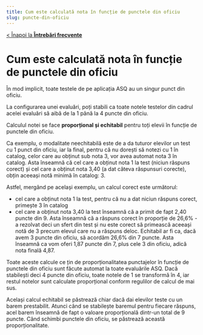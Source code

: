 ```yaml
---
title: Cum este calculată nota în funcție de punctele din oficiu
slug: puncte-din-oficiu
---
```

[< Înapoi la **Întrebări frecvente**](/intrebari-frecvente/)

# Cum este calculată nota în funcție de punctele din oficiu

În mod implicit, toate testele de pe aplicația ASQ au un singur punct din oficiu.

La configurarea unei evaluări, poți stabili ca toate notele testelor din cadrul acelei evaluări să aibă de la 1 până la 4 puncte din oficiu.

Calculul notei se face **proporțional și echitabil** pentru toți elevii în funcție de punctele din oficiu.

Ca exemplu, o modalitate neechitabilă este de a da tuturor elevilor un test cu 1 punct din oficiu, iar la final, pentru că nu dorești să notezi cu 1 în catalog, celor care au obținut
sub nota 3, vor avea automat nota 3 în catalog. Asta înseamnă că cel care a obținut nota 1 la test (niciun răspuns corect) și cel care a obținut nota 3,40 (a dat câteva răspunsuri corecte), obțin aceeași notă minimă în catalog: 3.

Astfel, mergând pe același exemplu, un calcul corect este următorul:
- cel care a obținut nota 1 la test, pentru că nu a dat niciun răspuns corect, primește 3 în catalog
- cel care a obținut nota 3,40 la test înseamnă că a primit de fapt 2,40 puncte din 9. Asta înseamnă că a răspuns corect în proporție de 26,6% - a rezolvat deci un sfert din test și nu este corect să primească aceeași notă de 3 precum elevul care nu a răspuns deloc. Echitabil ar fi ca, dacă avem 3 puncte din oficiu, să acordăm 26,6% din 7 puncte. Asta înseamnă ca vom oferi 1,87 puncte din 7, plus cele 3 din oficiu, adică nota finală 4,87.

Toate aceste calcule ce țin de proporționalitatea punctajelor în funcție de punctele din oficiu sunt făcute automat la toate evaluările ASQ. Dacă stabilești deci 4 puncte din oficiu, toate notele de 1 se transformă în 4, iar restul notelor sunt calculate proporțional conform regulilor de calcul de mai sus.

Același calcul echitabil se păstrează chiar dacă dai elevilor teste cu un barem prestabilit. Atunci când se stabilește baremul pentru fiecare răspuns, acel barem înseamnă de fapt o valoare proporțională dintr-un total de 9 puncte. Când schimbi punctele din oficiu, se păstrează această proporționalitate.
